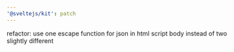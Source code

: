 ```yaml
---
'@sveltejs/kit': patch
---
```


refactor: use one escape function for json in html script body instead of two slightly different

